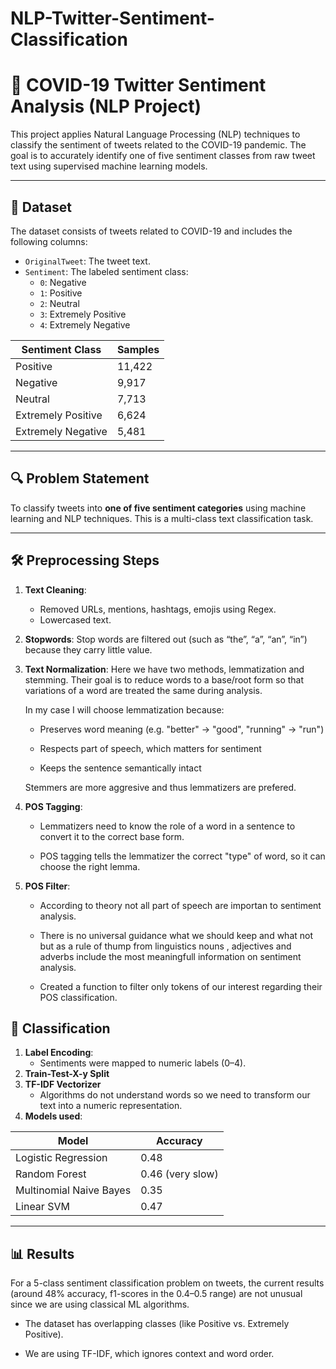 # NLP-Twitter-Sentiment-Classification

# 🧠 COVID-19 Twitter Sentiment Analysis (NLP Project)

This project applies Natural Language Processing (NLP) techniques to classify the sentiment of tweets related to the COVID-19 pandemic. The goal is to accurately identify one of five sentiment classes from raw tweet text using supervised machine learning models.

---

## 📂 Dataset

The dataset consists of tweets related to COVID-19 and includes the following columns:

- `OriginalTweet`: The tweet text.
- `Sentiment`: The labeled sentiment class:
  - `0`: Negative
  - `1`: Positive
  - `2`: Neutral
  - `3`: Extremely Positive
  - `4`: Extremely Negative

| Sentiment Class        | Samples |
|------------------------|---------|
| Positive               | 11,422  |
| Negative               | 9,917   |
| Neutral                | 7,713   |
| Extremely Positive     | 6,624   |
| Extremely Negative     | 5,481   |

---

## 🔍 Problem Statement

To classify tweets into **one of five sentiment categories** using machine learning and NLP techniques. This is a multi-class text classification task.

---

## 🛠️ Preprocessing Steps

1. **Text Cleaning**:
   - Removed URLs, mentions, hashtags, emojis using Regex.
   - Lowercased text.
2. **Stopwords**: Stop words are filtered out (such as “the”, “a”, “an”, “in”) because they carry little value.
3. **Text Normalization**:
Here we have two methods, lemmatization and stemming. Their goal is to reduce words to a base/root form so that variations of a word are treated the same during analysis. 

    In my case I will choose lemmatization because:

    - Preserves word meaning (e.g. "better" → "good", "running" → "run")

    - Respects part of speech, which matters for sentiment

    - Keeps the sentence semantically intact

    Stemmers are more aggresive and thus lemmatizers are prefered.
4. **POS Tagging**: 
    - Lemmatizers need to know the role of a word in a sentence to convert it to the correct base form.

    - POS tagging tells the lemmatizer the correct "type" of word, so it can choose the right lemma.

5. **POS Filter**:

    - According to theory not all part of speech are importan to sentiment analysis. 
    - There is no universal guidance what we should keep and what not but as a rule of thump from linguistics nouns , adjectives and adverbs include the most meaningfull information on sentiment analysis.

    - Created a function to filter only tokens of our interest regarding their POS classification.

##  🤖 Classification
1. **Label Encoding**:
   - Sentiments were mapped to numeric labels (0–4).
2. **Train-Test-X-y Split** 
3. **TF-IDF Vectorizer**
    - Algorithms do not understand words so we need to transform our text into a numeric representation. 
4. **Models used**:

| Model                  | Accuracy                              |
|------------------------|--------------------------------------|
| Logistic Regression    | 0.48 |
| Random Forest          |  0.46 (very slow)|
| Multinomial Naive Bayes| 0.35                    |
| Linear SVM             | 0.47

---

## 📊 Results

For a 5-class sentiment classification problem on tweets, the current results (around 48% accuracy, f1-scores in the 0.4–0.5 range) are not unusual since we are using classical ML algorithms.

- The dataset has overlapping classes (like Positive vs. Extremely Positive).

- We are using TF-IDF, which ignores context and word order.
